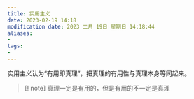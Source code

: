 ```yaml
---
title: 实用主义
date: 2023-02-19 14:18
modification date: 2023 二月 19日 星期日 14:18:44
aliases: 
- 
tags: 
- 
---
```


实用主义认为“有用即真理”，把真理的有用性与真理本身等同起来。

>[! note]
>真理一定是有用的，但是有用的不一定是真理

